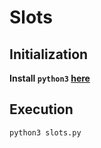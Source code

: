 # Slots

## Initialization

**Install `python3` [here](https://www.python.org/downloads/)**

## Execution

```bash
python3 slots.py
```